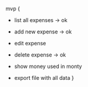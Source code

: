mvp {
  - list all expenses -> ok
  - add new expense  -> ok
  - edit expense 
  - delete expense -> ok

  - show money used in monty
  - export file with all data
}